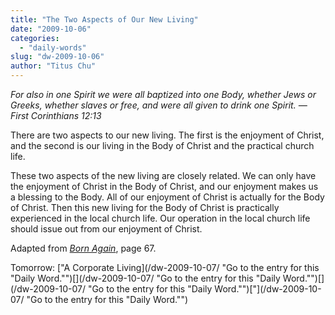 ```yaml
---
title: "The Two Aspects of Our New Living"
date: "2009-10-06"
categories: 
  - "daily-words"
slug: "dw-2009-10-06"
author: "Titus Chu"
---
```


_For also in one Spirit we were all baptized into one Body, whether Jews or Greeks, whether slaves or free, and were all given to drink one Spirit. — First Corinthians 12:13_

There are two aspects to our new living. The first is the enjoyment of Christ, and the second is our living in the Body of Christ and the practical church life.

These two aspects of the new living are closely related. We can only have the enjoyment of Christ in the Body of Christ, and our enjoyment makes us a blessing to the Body. All of our enjoyment of Christ is actually for the Body of Christ. Then this new living for the Body of Christ is practically experienced in the local church life. Our operation in the local church life should issue out from our enjoyment of Christ.

Adapted from [_Born Again_](book-born-again/ "Go to the entry for this book."), page 67.

Tomorrow: ["A Corporate Living](/dw-2009-10-07/ "Go to the entry for this "Daily Word."")[](/dw-2009-10-07/ "Go to the entry for this "Daily Word."")[](/dw-2009-10-07/ "Go to the entry for this "Daily Word."")["](/dw-2009-10-07/ "Go to the entry for this "Daily Word."")
